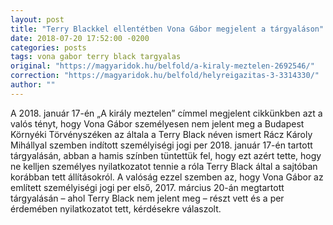 ```yaml
---
layout: post
title: "Terry Blackkel ellentétben Vona Gábor megjelent a tárgyaláson"
date: 2018-07-20 17:52:00 -0200
categories: posts
tags: vona gabor terry black targyalas
original: "https://magyaridok.hu/belfold/a-kiraly-meztelen-2692546/"
correction: "https://magyaridok.hu/belfold/helyreigazitas-3-3314330/"
author: ""
---
```


A 2018. január 17-én „A király meztelen” címmel megjelent cikkünkben azt a valós tényt, hogy Vona Gábor személyesen nem jelent meg a Budapest Környéki Törvényszéken az általa a Terry Black néven ismert Rácz Károly Mihállyal szemben indított személyiségi jogi per 2018. január 17-én tartott tárgyalásán, abban a hamis színben tüntettük fel, hogy ezt azért tette, hogy ne kelljen személyes nyilatkozatot tennie a róla Terry Black által a sajtóban korábban tett állításokról. A valóság ezzel szemben az, hogy Vona Gábor az említett személyiségi jogi per első, 2017. március 20-án megtartott tárgyalásán – ahol Terry Black nem jelent meg – részt vett és a per érdemében nyilatkozatot tett, kérdésekre válaszolt.